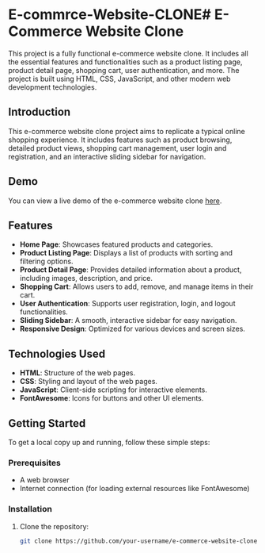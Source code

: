 # E-commrce-Website-CLONE# E-Commerce Website Clone

This project is a fully functional e-commerce website clone. It includes all the essential features and functionalities such as a product listing page, product detail page, shopping cart, user authentication, and more. The project is built using HTML, CSS, JavaScript, and other modern web development technologies.

## Introduction

This e-commerce website clone project aims to replicate a typical online shopping experience. It includes features such as product browsing, detailed product views, shopping cart management, user login and registration, and an interactive sliding sidebar for navigation.

## Demo

You can view a live demo of the e-commerce website clone [here](https://your-demo-link.com).

## Features

- **Home Page**: Showcases featured products and categories.
- **Product Listing Page**: Displays a list of products with sorting and filtering options.
- **Product Detail Page**: Provides detailed information about a product, including images, description, and price.
- **Shopping Cart**: Allows users to add, remove, and manage items in their cart.
- **User Authentication**: Supports user registration, login, and logout functionalities.
- **Sliding Sidebar**: A smooth, interactive sidebar for easy navigation.
- **Responsive Design**: Optimized for various devices and screen sizes.

## Technologies Used

- **HTML**: Structure of the web pages.
- **CSS**: Styling and layout of the web pages.
- **JavaScript**: Client-side scripting for interactive elements.
- **FontAwesome**: Icons for buttons and other UI elements.

## Getting Started

To get a local copy up and running, follow these simple steps:

### Prerequisites

- A web browser
- Internet connection (for loading external resources like FontAwesome)

### Installation

1. Clone the repository:

   ```sh
   git clone https://github.com/your-username/e-commerce-website-clone.git
